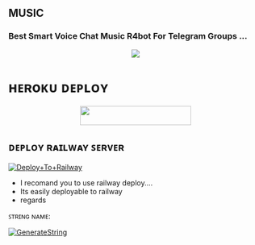 ## MUSIC 

### Best Smart Voice Chat Music R4bot For Telegram Groups ...


<p align="center"><a href="https://t.me/itzyournil"><img src="https://telegra.ph/file/8c3abf591121615cdef42.jpg"></a></p>


# ʜᴇʀoᴋᴜ ᴅᴇᴘʟᴏʏ
<p align="center"><a href="https://heroku.com/deploy?template=https://github.com/nahid-nil/dark---king-2"> <img src="https://img.shields.io/badge/Deploy%20To%20Heroku-grey?style=for-the-badge&logo=heroku" width="220" height="38.45"/></a></p>



## ᴅᴇᴘʟᴏʏ ʀᴀɪʟᴡᴀʏ ꜱᴇʀᴠᴇʀ </h4>

[![Deploy+To+Railway](https://railway.app/button.svg)](https://railway.app/new/template?template=https://github.com/LEGENDARY-OS/MUSIC-BOT&envs=SESSION_NAME,BOT_TOKEN,BOT_NAME,API_ID,API_HASH,SUDO_USERS,DURATION_LIMIT,MASTER_USERNAME)

- I recomand you to use railway deploy....
- Its easily deployable to railway
- regards 


ꜱᴛʀɪɴɢ ɴᴀᴍᴇ:

[![GenerateString](https://img.shields.io/badge/repl.it-generateString-brown)](https://replit.com/@HEXOROP/eSportMusic)

